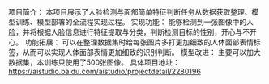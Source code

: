 项目简介：
本项目展示了人脸检测与面部简单特征判断任务从数据获取整理、模型训练、模型部署的全流程实现过程。
实现功能：
能够检测到一张图像中的人脸，并将根据人脸信息进行特征提取与分类，判断检测目标的性别，开心与不开心。
功能拓展：
可以在整理数据集时给每张图片多打更加细致的人体面部表情标签，从而可以实现人体面部表情更加细致的识别判断。
模型改进：
主要可以加大数据集，本训练只使用了500张图像。
具体项目地址：
https://aistudio.baidu.com/aistudio/projectdetail/2280196

